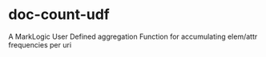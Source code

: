 # doc-count-udf
A MarkLogic User Defined aggregation Function for accumulating elem/attr frequencies per uri
